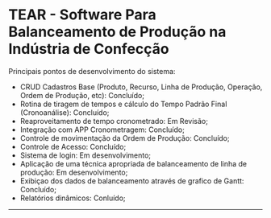# TEAR - Software Para Balanceamento de Produção na Indústria de Confecção

Principais pontos de desenvolvimento do sistema:
* CRUD Cadastros Base (Produto, Recurso, Linha de Produção, Operação, Ordem de Produção, etc): Concluído;
* Rotina de tiragem de tempos e cálculo do Tempo Padrão Final (Cronoanálise): Concluído;
* Reaproveitamento de tempo cronometrado: Em Revisão;
* Integração com APP Cronometragem: Concluído;
* Controle de movimentação da Ordem de Produção: Concluído;
* Controle de Acesso: Concluído;
* Sistema de login: Em desenvolvimento;
* Aplicação de uma técnica apropriada de balanceamento de linha de produção: Em desenvolvimento;
* Exibiçao dos dados de balanceamento através de grafico de Gantt: Concluído; 
* Relatórios dinâmicos: Conluído;

_____________________________________________________________________________
